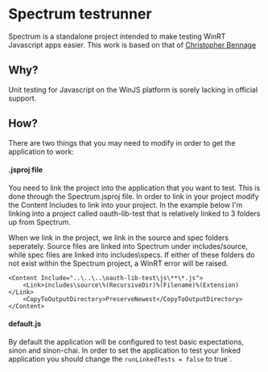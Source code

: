 # Spectrum testrunner

Spectrum is a standalone project intended to make testing WinRT Javascript apps easier. This work is based on that of [Christopher Bennage](http://dev.bennage.com/blog/2012/08/15/unit-testing-winjs/)

## Why?

Unit testing for Javascript on the WinJS platform is sorely lacking in official support.

## How?

There are two things that you may need to modify in order to get the application to work:

#### .jsproj file

You need to link the project into the application that you want to test. This is done through the Spectrum.jsproj file. In order to link in your project modify the Content Includes to link into your project. In the example below I'm linking into a project called oauth-lib-test that is relatively linked to 3 folders up from Spectrum.

When we link in the project, we link in the source and spec folders seperately. Source files are linked into Spectrum under includes/source, while spec files are linked into includes\specs. If either of these folders do not exist within the Spectrum project, a WinRT error will be raised.

```
<Content Include="..\..\..\oauth-lib-test\js\**\*.js">
	<Link>includes\source\%(RecursiveDir)%(Filename)%(Extension)</Link>
	<CopyToOutputDirectory>PreserveNewest</CopyToOutputDirectory>
</Content>
```

#### default.js

By default the application will be configured to test basic expectations, sinon and sinon-chai. In order to set the application to test your linked application you should change the ```runLinkedTests = false``` to true`.